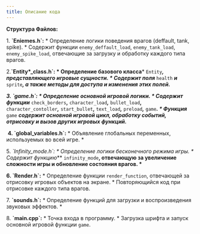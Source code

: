 ```yaml
---
title: Описание кода
---
```


**Структура Файлов:** 

1\. **\`Eniemes.h\`:** \* Определение логики поведения врагов (deffault, tank, spike). \* Содержит функции `enemy_deffault_load`, `enemy_tank_load`, `enemy_spike_load`, отвечающие за загрузку и обработку каждого типа врагов.   

2\.**\`Entity*\_class.h\`: \* Определение базового класса*** `Entity`***, представляющего игровые сущности. \* Содержит поля*** `health` ***и*** `sprite`***, а также методы для доступа и изменения этих полей.***

***3\. \`game.h\`: \* Определение основной игровой логики. \* Содержит функции*** `check_borders`**,** `character_load`***,*** `bullet_load`**,** `character_contoller`***,*** `start_bullet`**,** `text_load`***,*** `preload`***,*** `game`***. \* Функция*** `game` ***содержит основной игровой цикл, обработку событий, отрисовку и вызов других игровых функций.*** 

 **4\. \`global_variables.h\`:** \* Объявление глобальных переменных, используемых во всей игре. \* 

 5\. **\`Infinity*\_mode.h\`: \* Определение логики бесконечного режима игры. \* Содержит функцию*** `infinity_mode`**, отвечающую за увеличение сложности игры и обновление состояния врагов. \*** 

**6\. \`Render.h\`:** \* Определение функции `render_function`, отвечающей за отрисовку игровых объектов на экране. \* Повторяющийся код при отрисовке каждого типа врагов. 

7\. **\`sounds.h\`:** \* Определение функций для загрузки и воспроизведения звуковых эффектов. \*  

8\. **\`main.cpp\`:** \* Точка входа в программу. \* Загрузка шрифта и запуск основной игровой функции `game`.


